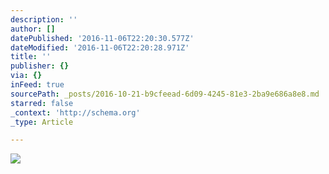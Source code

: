 ```yaml
---
description: ''
author: []
datePublished: '2016-11-06T22:20:30.577Z'
dateModified: '2016-11-06T22:20:28.971Z'
title: ''
publisher: {}
via: {}
inFeed: true
sourcePath: _posts/2016-10-21-b9cfeead-6d09-4245-81e3-2ba9e686a8e8.md
starred: false
_context: 'http://schema.org'
_type: Article

---
```

![](https://the-grid-user-content.s3-us-west-2.amazonaws.com/60d84e57-d170-4b32-87f0-de7bbd31dba9.jpg)